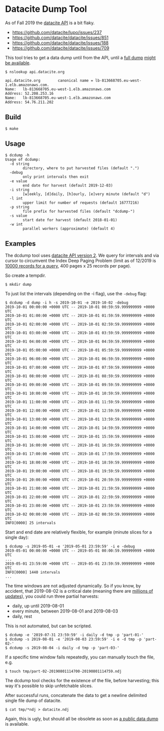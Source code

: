 # Datacite Dump Tool

As of Fall 2019 the [datacite API](https://support.datacite.org/docs/api) is
a bit flaky.

* https://github.com/datacite/lupo/issues/237
* https://github.com/datacite/datacite/issues/851
* https://github.com/datacite/datacite/issues/188
* https://github.com/datacite/datacite/issues/709

This tool tries to get a data dump until from the API, until a [full
dump](https://github.com/datacite/datacite/issues/709) [might be
available](https://github.com/datacite/datacite/issues/851#issuecomment-538718411).

```
$ nslookup api.datacite.org

api.datacite.org        canonical name = lb-813668705.eu-west-1.elb.amazonaws.com.
Name:   lb-813668705.eu-west-1.elb.amazonaws.com
Address: 52.208.253.16
Name:   lb-813668705.eu-west-1.elb.amazonaws.com
Address: 54.76.211.202
```

## Build

```
$ make
```

## Usage

```
$ dcdump -h
Usage of dcdump:
  -d string
        directory, where to put harvested files (default ".")
  -debug
        only print intervals then exit
  -e value
        end date for harvest (default 2019-12-03)
  -i string
        [w]eekly, [d]daily, [h]ourly, [e]very minute (default "d")
  -l int
        upper limit for number of requests (default 16777216)
  -p string
        file prefix for harvested files (default "dcdump-")
  -s value
        start date for harvest (default 2018-01-01)
  -w int
        parallel workers (approximate) (default 4)
```

## Examples

The dcdump tool uses [datacite API version
2](https://support.datacite.org/docs/api). We query for intervals and via
cursor to circumvent the Index Deep Paging Problem (limit as of 12/2019 is
[10000 records for a query](https://support.datacite.org/docs/pagination), 400
pages x 25 records per page).

So create a tempdir.

```
$ mkdir dump
```

To just list the intervals (depending on the -i flag), use the `-debug` flag:

```
$ dcdump -d dump -i h -s 2019-10-01 -e 2019-10-02 -debug
2019-10-01 00:00:00 +0000 UTC -- 2019-10-01 00:59:59.999999999 +0000 UTC
2019-10-01 01:00:00 +0000 UTC -- 2019-10-01 01:59:59.999999999 +0000 UTC
2019-10-01 02:00:00 +0000 UTC -- 2019-10-01 02:59:59.999999999 +0000 UTC
2019-10-01 03:00:00 +0000 UTC -- 2019-10-01 03:59:59.999999999 +0000 UTC
2019-10-01 04:00:00 +0000 UTC -- 2019-10-01 04:59:59.999999999 +0000 UTC
2019-10-01 05:00:00 +0000 UTC -- 2019-10-01 05:59:59.999999999 +0000 UTC
2019-10-01 06:00:00 +0000 UTC -- 2019-10-01 06:59:59.999999999 +0000 UTC
2019-10-01 07:00:00 +0000 UTC -- 2019-10-01 07:59:59.999999999 +0000 UTC
2019-10-01 08:00:00 +0000 UTC -- 2019-10-01 08:59:59.999999999 +0000 UTC
2019-10-01 09:00:00 +0000 UTC -- 2019-10-01 09:59:59.999999999 +0000 UTC
2019-10-01 10:00:00 +0000 UTC -- 2019-10-01 10:59:59.999999999 +0000 UTC
2019-10-01 11:00:00 +0000 UTC -- 2019-10-01 11:59:59.999999999 +0000 UTC
2019-10-01 12:00:00 +0000 UTC -- 2019-10-01 12:59:59.999999999 +0000 UTC
2019-10-01 13:00:00 +0000 UTC -- 2019-10-01 13:59:59.999999999 +0000 UTC
2019-10-01 14:00:00 +0000 UTC -- 2019-10-01 14:59:59.999999999 +0000 UTC
2019-10-01 15:00:00 +0000 UTC -- 2019-10-01 15:59:59.999999999 +0000 UTC
2019-10-01 16:00:00 +0000 UTC -- 2019-10-01 16:59:59.999999999 +0000 UTC
2019-10-01 17:00:00 +0000 UTC -- 2019-10-01 17:59:59.999999999 +0000 UTC
2019-10-01 18:00:00 +0000 UTC -- 2019-10-01 18:59:59.999999999 +0000 UTC
2019-10-01 19:00:00 +0000 UTC -- 2019-10-01 19:59:59.999999999 +0000 UTC
2019-10-01 20:00:00 +0000 UTC -- 2019-10-01 20:59:59.999999999 +0000 UTC
2019-10-01 21:00:00 +0000 UTC -- 2019-10-01 21:59:59.999999999 +0000 UTC
2019-10-01 22:00:00 +0000 UTC -- 2019-10-01 22:59:59.999999999 +0000 UTC
2019-10-01 23:00:00 +0000 UTC -- 2019-10-01 23:59:59.999999999 +0000 UTC
2019-10-02 00:00:00 +0000 UTC -- 2019-10-02 00:59:59.999999999 +0000 UTC
INFO[0000] 25 intervals
```

Start and end date are relatively flexible, for example (minute slices for a single day):

```
$ dcdump -s 2019-05-01 -e '2019-05-01 23:59:59' -i e -debug
2019-05-01 00:00:00 +0000 UTC -- 2019-05-01 00:00:59.999999999 +0000 UTC
...
2019-05-01 23:59:00 +0000 UTC -- 2019-05-01 23:59:59.999999999 +0000 UTC
INFO[0000] 1440 intervals
...
```

The time windows are not adjusted dynamically. So if you know, by accident,
that 2019-08-02 is a critical date (meaning there are [millions of
updates](https://gist.github.com/miku/176edd1222fc42ae3b23234bc9d3cd87#file-freq-tsv-L325)),
you could run three partial harvests:

* daily, up until 2019-08-01
* every minute, between 2019-08-01 and 2019-08-03
* daily, rest

This is not automated, but can be scripted.

```
$ dcdump -e '2019-07-31 23:59:59' -i daily -d tmp -p 'part-01-'
$ dcdump -s 2019-08-01 -e '2019-08-03 23:59:59' -i e -d tmp -p 'part-02-'
$ dcdump -s 2019-08-04 -i daily -d tmp -p 'part-03-'
```


If a specific time window fails repeatedly, you can manually touch the file, e.g.

```
$ touch tmp/part-02-20190801114700-20190801114759.ndj
```

The dcdump tool checks for the existence of the file, before harvesting; this
way it's possible to skip unfetchable slices.

After successful runs, concatenate the data to get a newline delimited single file dump of datacite.

```
$ cat tmp/*ndj > datacite.ndj
```

Again, this is ugly, but should all be obsolete as soon as [a public data
dump](https://github.com/datacite/datacite/issues/709) is available.
